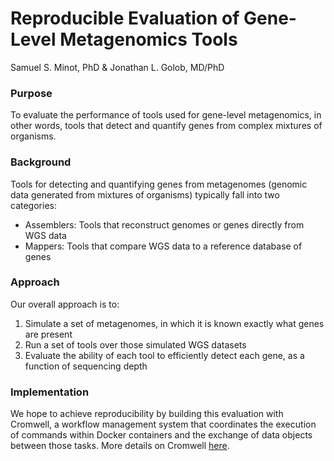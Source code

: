 # Reproducible Evaluation of Gene-Level Metagenomics Tools

Samuel S. Minot, PhD & Jonathan L. Golob, MD/PhD

### Purpose

To evaluate the performance of tools used for gene-level metagenomics, in other
words, tools that detect and quantify genes from complex mixtures of organisms.


### Background

Tools for detecting and quantifying genes from metagenomes (genomic data generated
from mixtures of organisms) typically fall into two categories:

  * Assemblers: Tools that reconstruct genomes or genes directly from WGS data
  * Mappers: Tools that compare WGS data to a reference database of genes


### Approach

Our overall approach is to:

  1) Simulate a set of metagenomes, in which it is known exactly what genes are present
  2) Run a set of tools over those simulated WGS datasets
  3) Evaluate the ability of each tool to efficiently detect each gene, as a function of sequencing depth


### Implementation

We hope to achieve reproducibility by building this evaluation with Cromwell, 
a workflow management system that coordinates the execution of commands within
Docker containers and the exchange of data objects between those tasks. More 
details on Cromwell [here](http://cromwell.readthedocs.io).
